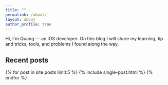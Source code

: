 ```yaml
---
title: ""
permalink: /about/
layout: about
author_profile: true
---
```


Hi, I'm Quang — an iOS developer. On this blog I will share my learning, tip and tricks, tools, and problems I found along the way.

<h2>Recent posts</h2>
{% for post in site.posts limit:5 %}
    {% include single-post.html %}
{% endfor %}